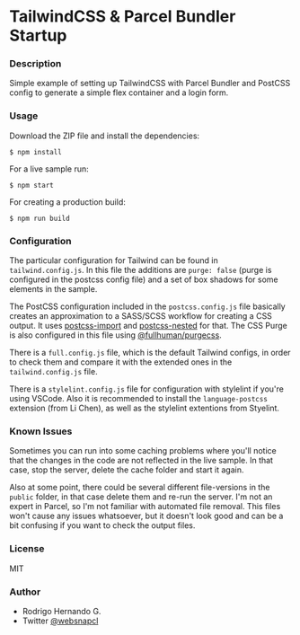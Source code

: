 # TailwindCSS & Parcel Bundler Startup

### Description

Simple example of setting up TailwindCSS with Parcel Bundler and PostCSS config to generate a simple flex container and a login form.

### Usage

Download the ZIP file and install the dependencies:
```
$ npm install
```

For a live sample run:
```
$ npm start
```
For creating a production build:
```
$ npm run build
```

### Configuration

The particular configuration for Tailwind can be found in `tailwind.config.js`. In this file the additions are `purge: false` (purge is configured in the postcss config file) and a set of box shadows for some elements in the sample.

The PostCSS configuration included in the `postcss.config.js` file basically creates an approximation to a SASS/SCSS workflow for creating a CSS output. It uses [postcss-import](https://github.com/postcss/postcss-import) and [postcss-nested](https://github.com/postcss/postcss-nested) for that. The CSS Purge is also configured in this file using [@fullhuman/purgecss](https://github.com/FullHuman/purgecss).

There is a `full.config.js` file, which is the default Tailwind configs, in order to check them and compare it with the extended ones in the `tailwind.config.js` file.

There is a `stylelint.config.js` file for configuration with stylelint if you're using VSCode. Also it is recommended to install the `language-postcss` extension (from Li Chen), as well as  the stylelint extentions from Styelint.

### Known Issues

Sometimes you can run into some caching problems where you'll notice that the changes in the code are not reflected in the live sample. In that case, stop the server, delete the cache folder and start it again.

Also at some point, there could be several different file-versions in the `public` folder, in that case delete them and re-run the server. I'm not an expert in Parcel, so I'm not familiar with automated file removal. This files won't cause any issues whatsoever, but it doesn't look good and can be a bit confusing if you want to check the output files.

### License
MIT

### Author
- Rodrigo Hernando G.
- Twitter [@websnapcl](https://twitter.com/websnapcl/)
